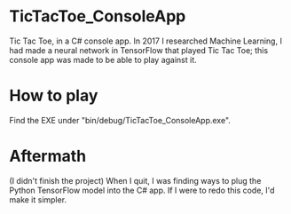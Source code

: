 # TicTacToe_ConsoleApp
Tic Tac Toe, in a C# console app. In 2017 I researched Machine Learning, I had made a neural network in TensorFlow that played Tic Tac Toe; this console app was made to be able to play against it.

# How to play
Find the EXE under "bin/debug/TicTacToe_ConsoleApp.exe".

# Aftermath
(I didn't finish the project) When I quit, I was finding ways to plug the Python TensorFlow model into the C# app.
If I were to redo this code, I'd make it simpler.
